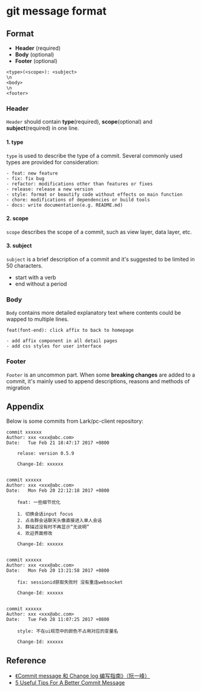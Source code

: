 # git message format

## Format

* **Header** \(required\)
* **Body** \(optional\)
* **Footer** \(optional\)

```text
<type>(<scope>): <subject>
\n
<body>
\n
<footer>
```

### Header

`Header` should contain **type**\(required\), **scope**\(optional\) and **subject**\(required\) in one line.

#### 1. type

`type` is used to describe the type of a commit. Several commonly used types are provided for consideration:

```text
- feat: new feature
- fix: fix bug
- refactor: modifications other than features or fixes
- release: release a new version
- style: format or beautify code without effects on main function
- chore: modifications of dependencies or build tools
- docs: write documentation(e.g. README.md)
```

#### 2. scope

`scope` describes the scope of a commit, such as view layer, data layer, etc.

#### 3. subject

`subject` is a brief description of a commit and it's suggested to be limited in 50 characters.

* start with a verb
* end without a period

### Body

`Body` contains more detailed explanatory text where contents could be wapped to multiple lines.

```text
feat(font-end): click affix to back to homepage

- add affix component in all detail pages
- add css styles for user interface
```

### Footer

`Footer` is an uncommon part. When some **breaking changes** are added to a commit, it's mainly used to append descriptions, reasons and methods of migration

## Appendix

Below is some commits from Lark/pc-client repository:

```text
commit xxxxxx
Author: xxx <xxx@abc.com>
Date:   Tue Feb 21 18:47:17 2017 +0800

    relase: version 0.5.9

    Change-Id: xxxxxx


commit xxxxxx
Author: xxx <xxx@abc.com>
Date:   Mon Feb 20 22:12:18 2017 +0800

    feat: 一些细节优化

    1. 切换会话input focus
    2. 点击群会话聊天头像直接进入单人会话
    3. 群描述没有时不再显示“无说明”
    4. 欢迎界面修改

    Change-Id: xxxxxx


commit xxxxxx
Author: xxx <xxx@abc.com>
Date:   Mon Feb 20 13:21:58 2017 +0800

    fix: sessionid获取失败时 没有重连websocket

    Change-Id: xxxxxx


commit xxxxxx
Author: xxx <xxx@abc.com>
Date:   Tue Feb 28 11:07:25 2017 +0800

    style: 不在ui规范中的颜色不占用对应的变量名

    Change-Id: xxxxxx
```

## Reference

* [《Commit message 和 Change log 编写指南》（阮一峰）](http://www.ruanyifeng.com/blog/2016/01/commit_message_change_log.html)
* [5 Useful Tips For A Better Commit Message](https://robots.thoughtbot.com/5-useful-tips-for-a-better-commit-message)

